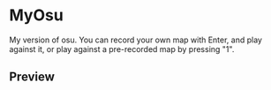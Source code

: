 # MyOsu
My version of osu. You can record your own map with Enter, and play against it, or play against a pre-recorded map by pressing "1".

## Preview

